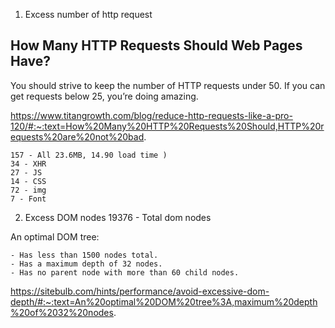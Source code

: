 1. Excess number of http request

## How Many HTTP Requests Should Web Pages Have?

You should strive to keep the number of HTTP requests under 50. If you can get requests below 25, you’re doing amazing.

https://www.titangrowth.com/blog/reduce-http-requests-like-a-pro-120/#:~:text=How%20Many%20HTTP%20Requests%20Should,HTTP%20requests%20are%20not%20bad.

	157 - All 23.6MB, 14.90 load time )
	34 - XHR
	27 - JS
	14 - CSS
	72 - img
	7 - Font

2. Excess DOM nodes
	19376 - Total dom nodes
	
An optimal DOM tree:

	- Has less than 1500 nodes total.
	- Has a maximum depth of 32 nodes.
	- Has no parent node with more than 60 child nodes.

https://sitebulb.com/hints/performance/avoid-excessive-dom-depth/#:~:text=An%20optimal%20DOM%20tree%3A,maximum%20depth%20of%2032%20nodes.
